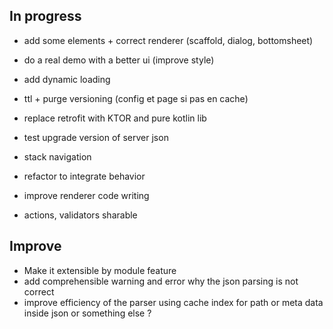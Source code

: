 ## In progress
  
- add some elements + correct renderer (scaffold, dialog, bottomsheet)
- do a real demo with a better ui (improve style)

- add dynamic loading
- ttl + purge versioning (config et page si pas en cache)
- replace retrofit with KTOR and pure kotlin lib
- test upgrade version of server json
- stack navigation
- refactor to integrate behavior

- improve renderer code writing
- actions, validators sharable


## Improve
- Make it extensible by module feature
- add comprehensible warning and error why the json parsing is not correct
- improve efficiency of the parser using cache index for path or meta data inside json or something else ?


